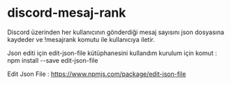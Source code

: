 # discord-mesaj-rank
Discord üzerinden her kullanıcının gönderdiği mesaj sayısını json dosyasına kaydeder ve !mesajrank komutu ile kullanıcıya iletir.

Json editi için edit-json-file kütüphanesini kullandım kurulum için komut : npm install --save edit-json-file

Edit Json File : https://www.npmjs.com/package/edit-json-file
